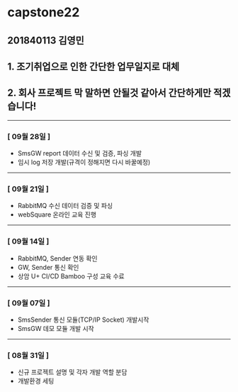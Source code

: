 # capstone22
## 201840113 김영민
## 1. 조기취업으로 인한 간단한 업무일지로 대체
## 2. 회사 프로젝트 막 말하면 안될것 같아서 간단하게만 적겠습니다!
---------
### [ 09월 28일 ]
- SmsGW report 데이터 수신 및 검증, 파싱 개발
- 임시 log 저장 개발(규격이 정해지면 다시 바꿀예정) 
---------
### [ 09월 21일 ]
- RabbitMQ 수신 데이터 검증 및 파싱
- webSquare 온라인 교육 진행
---------
### [ 09월 14일 ]
- RabbitMQ, Sender 연동 확인
- GW, Sender 통신 확인
- 상암 U+ CI/CD Bamboo 구성 교육 수료
---------
### [ 09월 07일 ]
- SmsSender 통신 모듈(TCP/IP Socket) 개발시작
- SmsGW 데모 모듈 개발 시작  
---------
### [ 08월 31일 ]
- 신규 프로젝트 설명 및 각자 개발 역할 분담
- 개발환경 세팅